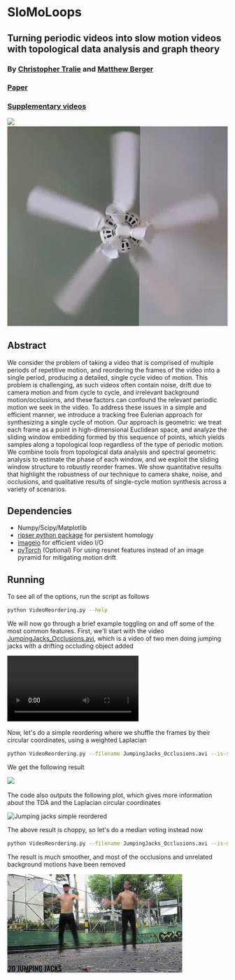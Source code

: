 # SloMoLoops
## Turning periodic videos into slow motion videos with topological data analysis and graph theory
### By [Christopher Tralie] and [Matthew Berger]

<h3><a href = "http://www.ctralie.com/Research/SloMoLoops/paper.pdf">Paper</a></h3>

<h3><a href = "http://www.ctralie.com/Research/SloMoLoops">Supplementary videos</a></h3>

<img src = "http://www.ctralie.com/Research/SloMoLoops/BlockDiagram.svg">

<img src = "Results/Fan_MedianReordered_Close4.gif">


## Abstract

We consider the problem of taking a video that is comprised of multiple periods of repetitive motion, and reordering the frames of the video into a single period, producing a detailed, single cycle video of motion. This problem is challenging, as such videos often contain noise, drift due to camera motion and from cycle to cycle, and irrelevant background motion/occlusions, and these factors can confound the relevant periodic motion we seek in the video. To address these issues in a simple and efficient manner, we introduce a tracking free Eulerian approach for synthesizing a single cycle of motion. Our approach is geometric: we treat each frame as a point in high-dimensional Euclidean space, and analyze the sliding window embedding formed by this sequence of points, which yields samples along a topological loop regardless of the type of periodic motion.  We combine tools from topological data analysis and spectral geometric analysis to estimate the phase of each window, and we exploit the sliding window structure to robustly reorder frames.  We show quantitative results that highlight the robustness of our technique to camera shake, noise, and occlusions, and qualitative results of single-cycle motion synthesis across a variety of scenarios.

## Dependencies
* Numpy/Scipy/Matplotlib
* [ripser python package] for persistent homology
* [imageio] for efficient video I/O
* [pyTorch] (Optional) For using resnet features instead of an image pyramid for mitigating motion drift


## Running
To see all of the options, run the script as follows

~~~~~ bash
python VideoReordering.py --help
~~~~~

We will now go through a brief example toggling on and off some of the most common features.  First, we'll start with the video <a href = "http://www.ctralie.com/Research/SloMoLoops/JumpingJacks_Occlusions.avi">JumpingJacks_Occlusions.avi</a>, which is a video of two men doing jumping jacks with a drifting occluding object added

<video controls>
  <source src='http://www.ctralie.com/Research/SloMoLoops/jumpingjacksbg.ogg' type="video/ogg">
Your browser does not support the video tag.
</video>

Now, let's do a simple reordering where we shuffle the frames by their circular coordinates, using a weighted Laplacian

~~~~~ bash
python VideoReordering.py --filename JumpingJacks_Occlusions.avi --is-simple-reorder --is-weighted-laplacian --show-plots
~~~~~

We get the following result

<img src = "Results/JumpingJacks_Occlusions-reordered-0-simple-weighted-img-0.gif">


The code also outputs the following plot, which gives more information about the TDA and the Laplacian circular coordinates

![Jumping jacks simple reordered](http://www.ctralie.com/Research/SloMoLoops/JumpingJacks_Occlusions-reordered-0-simple-weighted-img-0_CircCoords.svg)


The above result is choppy, so let's do a median voting instead now

~~~~~ bash
python VideoReordering.py --filename JumpingJacks_Occlusions.avi --is-median-reorder --is-weighted-laplacian
~~~~~

The result is much smoother, and most of the occlusions and unrelated background motions have been removed

<img src = "Results/JumpingJacks_Occlusions-reordered-0-median-weighted-img-0.gif">

[Christopher Tralie]: <http://www.ctralie.com>
[Matthew Berger]: <https://matthewberger.github.io/>
[ripser python package]: <https://github.com/ctralie/ripser>
[pyTorch]: <http://pytorch.org/>
[imageio]: <http://imageio.readthedocs.io/en/latest/installation.html>
